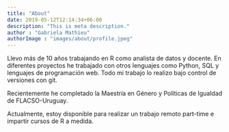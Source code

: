```yaml
---
title: "About"
date: 2019-05-12T12:14:34+06:00
description: "This is meta description."
author : "Gabriela Mathieu"
authorImage : "images/about/profile.jpeg"
---
```


Llevo más de 10 años trabajando en R como analista de datos y docente. En diferentes proyectos he trabajado con otros lenguajes como Python, SQL y lenguajes de programación web. Todo mi trabajo lo realizo bajo control de versiones con git. 

Recientemente he completado la Maestría en Género y Políticas de Igualdad de FLACSO-Uruguay. 

Actualmente, estoy disponible para realizar un trabajo remoto part-time e impartir cursos de R a medida.


